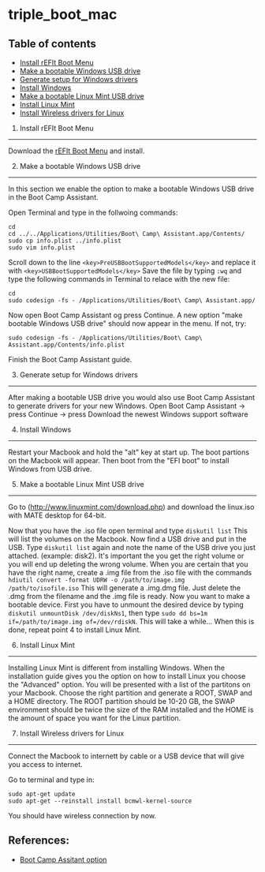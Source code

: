triple_boot_mac
===============

## Table of contents

- [Install rEFIt Boot Menu](#Install-rEFIt-Boot-Menu)
- [Make a bootable Windows USB drive](#Make-a-bootable-Windows-USB-drive)
- [Generate setup for Windows drivers](#Generate-setup-for-Windows-drivers)
- [Install Windows](#Install-Windows)
- [Make a bootable Linux Mint USB drive](#Make-a-bootable-Linux-Mint-USB-drive)
- [Install Linux Mint](#Install-Linux-Mint)
- [Install Wireless drivers for Linux](#Install-Wireless-drivers-for-Linux)

1. Install rEFIt Boot Menu
--------------------------

Download the [rEFIt Boot Menu](http://refit.sourceforge.net/) and install.

2. Make a bootable Windows USB drive
------------------------------------
In this section we enable the option to make a bootable Windows USB drive in the Boot Camp Assistant.

Open Terminal and type in the follwoing commands:
```
cd 
cd ../../Applications/Utilities/Boot\ Camp\ Assistant.app/Contents/
sudo cp info.plist ../info.plist
sudo vim info.plist
```
Scroll down to the line `<key>PreUSBBootSupportedModels</key>`
and replace it with `<key>USBBootSupportedModels</key>`
Save the file by typing `:wq` and type the following commands in Terminal to relace with the new file:
```
cd
sudo codesign -fs - /Applications/Utilities/Boot\ Camp\ Assistant.app/
```
Now open Boot Camp Assistant og press Continue. A new option "make bootable Windows USB drive" should now appear in the menu. If not, try:
```
sudo codesign -fs - /Applications/Utilities/Boot\ Camp\ Assistant.app/Contents/info.plist
```
Finish the Boot Camp Assistant guide.

3. Generate setup for Windows drivers
-------------------------------------

After making a bootable USB drive you would also use Boot Camp Assistant to generate drivers for your new Windows. 
Open Boot Camp Assistant -> press Continue -> press Download the newest Windows support software

4. Install Windows
------------------

Restart your Macbook and hold the "alt" key at start up. The boot partions on the Macbook will appear. Then boot from the "EFI boot" to install Windows from USB drive. 

5. Make a bootable Linux Mint USB drive
---------------------------------------

Go to (http://www.linuxmint.com/download.php) and download the linux.iso with MATE desktop for 64-bit.

Now that you have the .iso file open terminal and type `diskutil list` 
This will list the volumes on the Macbook. Now find a USB drive and put in the USB. Type `diskutil list` 
again and note the name of the USB drive you just attached. (example: disk2). It's important the you get the right volume or you will end up deleting the wrong volume. When you are certain that you have the right name, create a .img file from the .iso file with the commands `hdiutil convert -format UDRW -o /path/to/image.img /path/to/isofile.iso`
This will generate a .img.dmg file. Just delete the .dmg from the filename and the .img file is ready.
Now you want to make a bootable device. First you have to unmount the desired device by typing `diskutil unmountDisk /dev/diskNs1`, then type `sudo dd bs=1m if=/path/to/image.img of=/dev/rdiskN`.
This will take a while... When this is done, repeat point 4 to install Linux Mint. 

6. Install Linux Mint
---------------------

Installing Linux Mint is different from installing Windows. 
When the installation guide gives you the option on how to install Linux you choose the "Advanced" option. 
You will be presented with a list of the partitons on your Macbook. Choose the right partition and generate a ROOT, SWAP and a HOME directory. The ROOT partition should be 10-20 GB, the SWAP environment should be twice the size of the RAM installed and the HOME is the amount of space you want for the Linux partition. 

7. Install Wireless drivers for Linux
-------------------------------------

Connect the Macbook to internett by cable or a USB device that will give you access to internet.

Go to terminal and type in:
```
sudo apt-get update
sudo apt-get --reinstall install bcmwl-kernel-source
``` 
You should have wireless connection by now.

References:
-----------
- [Boot Camp Assitant option](https://www.youtube.com/watch?v=VBAQ3CNgfxc)
